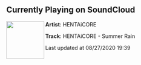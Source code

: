 ## Currently Playing on SoundCloud

[<img align="left" width="100" src="https://i1.sndcdn.com/artworks-000572436302-vh6mtp-t50x50.jpg">](https://soundcloud.com/hentai-4/summer-rain)

**Artist**: HENTAiCORE 

**Track**: HENTAiCORE - Summer Rain

Last updated at 08/27/2020 19:39

